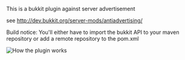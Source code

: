 This is a bukkit plugin against server advertisement

see http://dev.bukkit.org/server-mods/antiadvertising/

Build notice:
You'll either have to import the bukkit API to your maven repository or add a remote repository to the pom.xml

![How the plugin works](https://raw.github.com/upsj/AntiAdvertising/master/Flow.png)

